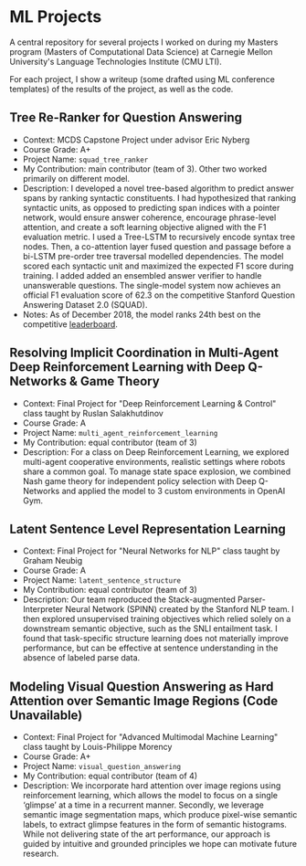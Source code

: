 # ML Projects

A central repository for several projects I worked on during my Masters program (Masters of Computational Data Science) at Carnegie Mellon University's Language Technologies Institute (CMU LTI).

For each project, I show a writeup (some drafted using ML conference templates) of the results of the project, as well as the code.

## Tree Re-Ranker for Question Answering

* Context: MCDS Capstone Project under advisor Eric Nyberg
* Course Grade: A+
* Project Name: `squad_tree_ranker`
* My Contribution: main contributor (team of 3).  Other two worked primarily on different model.
* Description: I developed a novel tree-based algorithm to predict answer spans by ranking syntactic constituents.  I had hypothesized that ranking syntactic units, as opposed to predicting span indices with a pointer network, would ensure answer coherence, encourage phrase-level attention, and create a soft learning objective aligned with the F1 evaluation metric.  I used a Tree-LSTM to recursively encode syntax tree nodes.  Then, a co-attention layer fused question and passage before a bi-LSTM pre-order tree traversal modelled dependencies.  The model scored each syntactic unit and maximized the expected F1 score during training.  I added added an ensembled answer verifier to handle unanswerable questions. The single-model system now achieves an official F1 evaluation score of 62.3 on the competitive Stanford Question Answering Dataset 2.0 (SQUAD).
* Notes: As of December 2018, the model ranks 24th best on the competitive [leaderboard](https://rajpurkar.github.io/SQuAD-explorer/).

## Resolving Implicit Coordination in Multi-Agent Deep Reinforcement Learning with Deep Q-Networks & Game Theory

* Context: Final Project for "Deep Reinforcement Learning & Control" class taught by Ruslan Salakhutdinov
* Course Grade: A
* Project Name: `multi_agent_reinforcement_learning`
* My Contribution: equal contributor (team of 3)
* Description:  For a class on Deep Reinforcement Learning, we explored multi-agent cooperative environments, realistic settings where robots share a common goal. To manage state space explosion, we combined Nash game theory for independent policy selection with Deep Q-Networks and applied the model to 3 custom environments in OpenAI Gym.

## Latent Sentence Level Representation Learning

* Context: Final Project for "Neural Networks for NLP" class taught by Graham Neubig
* Course Grade: A
* Project Name: `latent_sentence_structure`
* My Contribution: equal contributor (team of 3)
* Description: Our team reproduced the Stack-augmented Parser-Interpreter Neural Network (SPINN) created by the Stanford NLP team. I then explored unsupervised training objectives which relied solely on a downstream semantic objective, such as the SNLI entailment task. I found that task-specific structure learning does not materially improve performance, but can be effective at sentence understanding in the absence of labeled parse data. 

## Modeling Visual Question Answering as Hard Attention over Semantic Image Regions (Code Unavailable)

* Context: Final Project for "Advanced Multimodal Machine Learning" class taught by Louis-Philippe Morency
* Course Grade: A+
* Project Name: `visual_question_answering`
* My Contribution: equal contributor (team of 4)
* Description: We incorporate hard attention over image regions using reinforcement learning, which allows the model to focus on a single ‘glimpse’ at a time in a recurrent manner.  Secondly, we leverage semantic image segmentation maps, which produce pixel-wise semantic labels, to extract glimpse features in the form of semantic histograms.  While not delivering state of the art performance, our approach is guided by intuitive and grounded principles we hope can motivate future research.
